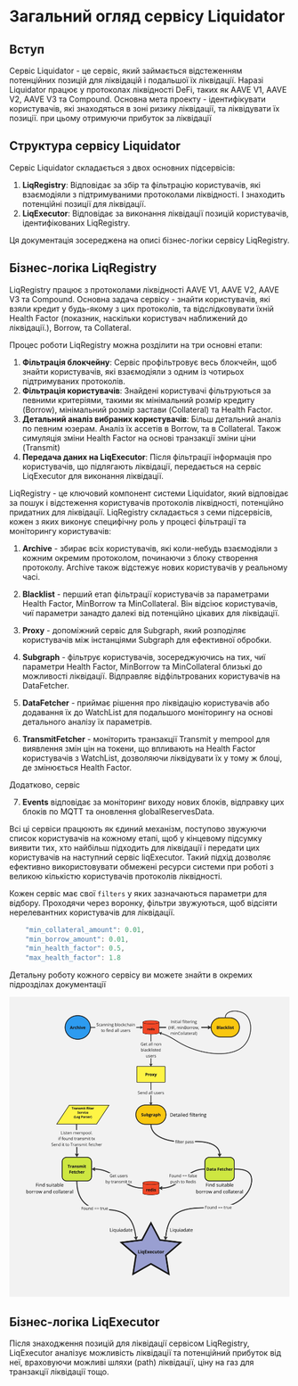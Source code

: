 # Загальний огляд сервісу Liquidator

## Вступ

Сервіс Liquidator - це сервіс, який займається відстеженням потенційних позицій для ліквідацій і подальшої їх ліквідації. Наразі Liquidator працює у протоколах ліквідності DeFi, таких як AAVE V1, AAVE V2, AAVE V3 та Compound. Основна мета проекту - ідентифікувати користувачів, які знаходяться в зоні ризику ліквідації, та ліквідувати їх позиції. при цьому отримуючи прибуток за ліквідації

## Структура сервісу Liquidator

Сервіс Liquidator складається з двох основних підсервісів:

1. **LiqRegistry**: Відповідає за збір та фільтрацію користувачів, які взаємодіяли з підтримуваними протоколами ліквідності. І знаходить потенційні позиції для ліквідації.
2. **LiqExecutor**: Відповідає за виконання ліквідації позицій користувачів, ідентифікованих LiqRegistry.

Ця документація зосереджена на описі бізнес-логіки сервісу LiqRegistry.

## Бізнес-логіка LiqRegistry

LiqRegistry працює з протоколами ліквідності AAVE V1, AAVE V2, AAVE V3 та Compound. Основна задача сервісу - знайти користувачів, які взяли кредит у будь-якому з цих протоколів, та відслідковувати їхній Health Factor (показник, наскільки користувач наближений до ліквідації.), Borrow, та Collateral.

Процес роботи LiqRegistry можна розділити на три основні етапи:

1. **Фільтрація блокчейну**: Сервіс профільтровує весь блокчейн, щоб знайти користувачів, які взаємодіяли з одним із чотирьох підтримуваних протоколів.
2. **Фільтрація користувачів**: Знайдені користувачі фільтруються за певними критеріями, такими як мінімальний розмір кредиту (Borrow), мінімальний розмір застави (Collateral) та Health Factor.
3. **Детальний аналіз вибраних користувачів**: Більш детальний аналіз по певним юзерам. Аналіз їх ассетів в Borrow, та в Collateral. Також симуляція зміни Health Factor на основі транзакції зміни ціни (Transmit)
4. **Передача даних на LiqExecutor**: Після фільтрації інформація про користувачів, що підлягають ліквідації, передається на сервіс LiqExecutor для виконання ліквідації.

LiqRegistry - це ключовий компонент системи Liquidator, який відповідає за пошук і відстеження користувачів протоколів ліквідності, потенційно придатних для ліквідації. LiqRegistry складається з семи підсервісів, кожен з яких виконує специфічну роль у процесі фільтрації та моніторингу користувачів:

1. **Archive** - збирає всіх користувачів, які коли-небудь взаємодіяли з кожним окремим протоколом, починаючи з блоку створення протоколу. Archive також відстежує нових користувачів у реальному часі.

2. **Blacklist** - перший етап фільтрації користувачів за параметрами Health Factor, MinBorrow та MinCollateral. Він відсіює користувачів, чиї параметри занадто далекі від потенційно цікавих для ліквідації.

3. **Proxy** - допоміжний сервіс для Subgraph, який розподіляє користувачів між інстанціями Subgraph для ефективної обробки.

4. **Subgraph** - фільтрує користувачів, зосереджуючись на тих, чиї параметри Health Factor, MinBorrow та MinCollateral близькі до можливості ліквідації. Відправляє відфільтрованих користувачів на DataFetcher.

5. **DataFetcher** - приймає рішення про ліквідацію користувачів або додавання їх до WatchList для подальшого моніторингу на основі детального аналізу їх параметрів.

6. **TransmitFetcher** - моніторить транзакції Transmit у mempool для виявлення змін цін на токени, що впливають на Health Factor користувачів з WatchList, дозволяючи ліквідувати їх у тому ж блоці, де змінюється Health Factor.

Додатково, сервіс

7. **Events** відповідає за моніторинг виходу нових блоків, відправку цих блоків по MQTT та оновлення globalReservesData.

Всі ці сервіси працюють як єдиний механізм, поступово звужуючи список користувачів на кожному етапі, щоб у кінцевому підсумку виявити тих, хто найбільш підходить для ліквідації і передати цих користувачів на наступний сервіс liqExecutor. Такий підхід дозволяє ефективно використовувати обмежені ресурси системи при роботі з великою кількістю користувачів протоколів ліквідності.

Кожен сервіс має свої `filters` у яких зазначаються параметри для відбору. Проходячи через воронку, фільтри звужуються, щоб відсіяти нерелевантних користувачів для ліквідації.

```javascript
    "min_collateral_amount": 0.01,
    "min_borrow_amount": 0.01,
    "min_health_factor": 0.5,
    "max_health_factor": 1.8
```

Детальну роботу кожного сервісу ви можете знайти в окремих підрозділах документації

![LiqRegistry Flow Diagram](../images/serviceFlow.jpg)

## Бізнес-логіка LiqExecutor

Після знаходження позицій для ліквідації сервісом LiqRegistry, LiqExecutor аналізує можливість ліквідації та потенційний прибуток від неї, враховуючи можливі шляхи (path) ліквідації, ціну на газ для транзакції ліквідації тощо.


